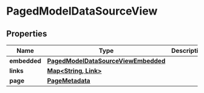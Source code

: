 

# PagedModelDataSourceView


## Properties

| Name | Type | Description | Notes |
|------------ | ------------- | ------------- | -------------|
|**embedded** | [**PagedModelDataSourceViewEmbedded**](PagedModelDataSourceViewEmbedded.md) |  |  [optional] |
|**links** | [**Map&lt;String, Link&gt;**](Link.md) |  |  [optional] |
|**page** | [**PageMetadata**](PageMetadata.md) |  |  [optional] |



